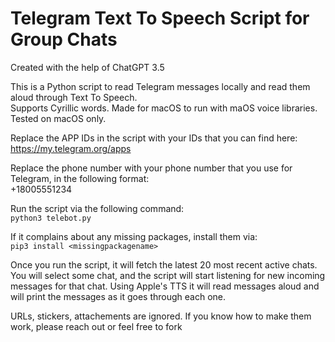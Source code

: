 # Telegram Text To Speech Script for Group Chats

Created with the help of ChatGPT 3.5

This is a Python script to read Telegram messages locally and read them aloud through Text To Speech. 
<br>
Supports Cyrillic words. Made for macOS to run with maOS voice libraries. Tested on macOS only.

Replace the APP IDs in the script with your IDs that you can find here:
<br>
https://my.telegram.org/apps

Replace the phone number with your phone number that you use for Telegram, in the following format:
<br>
+18005551234

Run the script via the following command:
<br>
`python3 telebot.py`

If it complains about any missing packages, install them via:
<br>
`pip3 install <missingpackagename>`

Once you run the script, it will fetch the latest 20 most recent active chats.
You will select some chat, and the script will start listening for new incoming messages for that chat.
Using Apple's TTS it will read messages aloud and will print the messages as it goes through each one.

URLs, stickers, attachements are ignored.
If you know how to make them work, please reach out or feel free to fork
